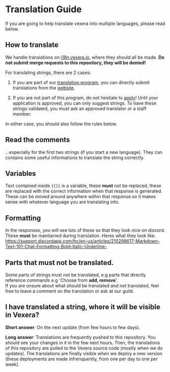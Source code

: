 # Translation Guide
If you are going to help translate vexera into multiple languages, please read below.

## How to translate
We handle translations on [i18n.vexera.io](https://i18n.vexera.io/projects/vexera-v4/bot/), where they should all be made. **Do not submit merge requests to this repostiory, they will be denied!**


For translating strings, there are 2 cases:
 1. If you are part of our [translation program](https://goo.gl/forms/Wal2fKup3HjmTblA3), you can directly submit translations from the [website](https://i18n.vexera.io/projects/vexera-v4/bot/).

 2. If you are not part of this program, do not hesitate to [apply](https://goo.gl/forms/Wal2fKup3HjmTblA3)! Until your application is approved,
you can only suggest strings. To have these strings validated, you must ask an approved translator or a staff member.

In either case, you should also follow the rules below.

## Read the comments
...especially for the first two strings (if you start a new language).
They can contains some useful informations to translate the string correctly.
 
## Variables
Text contained inside `{{}}` is a variable, these **must** not be replaced, these are replaced with the correct information when that response is generated. These can be moved around anywhere within that response so it makes sense with whatever language you are translating into.

## Formatting
In the responses, you will see lots of these so that they look nice on discord. These **must** be maintained during translation. Heres what they look like. https://support.discordapp.com/hc/en-us/articles/210298617-Markdown-Text-101-Chat-Formatting-Bold-Italic-Underline-


## Parts that must not be translated.
Some parts of strings must not be translated, e.g parts that directly reference commands e.g 'Choose from **add, remove**'.  
If you are unsure about what should be translated and not translated, feel free to leave a comment on the translation or ask at our guild.

## I have translated a string, where it will be visible in Vexera?
**Short answer**: On the next update (from few hours to few days).

**Long answer**: Translations are frequently pushed to this repository. You should see your changes in it in the few next hours. Then, the translations of this repository are pulled to the Vexera source code (mostly when we do updates). The translations are finally visible when we deploy a new version (these deployments are made infrenquently, from one per day to one per week).
